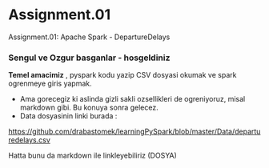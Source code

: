 # Assignment.01
Assignment.01: Apache Spark - DepartureDelays

### Sengul ve Ozgur basganlar - hosgeldiniz 

**Temel amacimiz** , pyspark kodu yazip CSV dosyasi okumak ve spark ogrenmeye giris yapmak.

* Ama gorecegiz ki aslinda gizli sakli ozsellikleri de ogreniyoruz, misal markdown gibi. Bu konuya sonra gelecez.
* Data dosyasinin linki burada :

https://github.com/drabastomek/learningPySpark/blob/master/Data/departuredelays.csv

Hatta bunu da markdown ile linkleyebiliriz (DOSYA)
